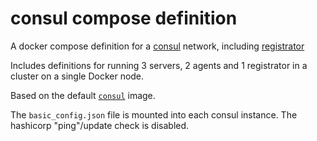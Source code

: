# consul compose definition

A docker compose definition for a [consul](https://consul.io)  network, including [registrator](http://gliderlabs.com/registrator/latest/)

Includes definitions for running 3 servers, 2 agents and 1 registrator in a cluster on a single Docker node.

Based on the default [`consul`](https://hub.docker.com/_/consul/) image. 

The `basic_config.json` file is mounted into each consul instance. The hashicorp "ping"/update check is disabled.

